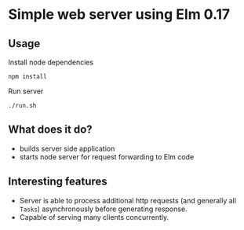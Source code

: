# Simple web server using Elm 0.17

## Usage

Install node dependencies

    npm install

Run server

    ./run.sh


## What does it do?

* builds server side application
* starts node server for request forwarding to Elm code

## Interesting features

* Server is able to process additional http requests (and generally all ```Tasks```) asynchronously before generating response.
* Capable of serving many clients concurrently.
